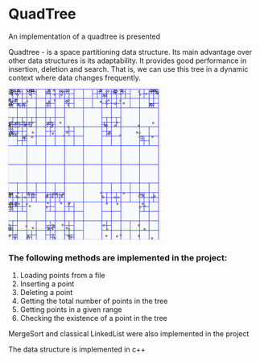 # QuadTree
An implementation of a quadtree is presented

Quadtree - is a space partitioning data structure. Its main advantage over other data structures is its adaptability. It provides good performance in insertion, deletion and search. That is, we can use this tree in a dynamic context where data changes frequently.

  ![tree](screenshots/tree.png)

### The following methods are implemented in the project:
  1. Loading points from a file
  2. Inserting a point
  3. Deleting a point
  4. Getting the total number of points in the tree
  5. Getting points in a given range
  6. Checking the existence of a point in the tree

MergeSort and classical LinkedList were also implemented in the project

The data structure is implemented in c++
